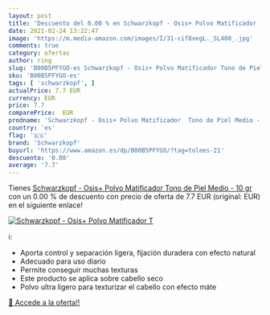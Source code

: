 ```yaml
---
layout: post
title: 'Descuento del 0.00 % en Schwarzkopf - Osis+ Polvo Matificador  T'
date: 2021-02-24 13:22:47
image: 'https://m.media-amazon.com/images/I/31-cif8xegL._SL400_.jpg'
comments: true
category: ofertas
author: ring
slug: 'B00B5PFYGO-es Schwarzkopf - Osis+ Polvo Matificador Tono de Piel Medio -...'
sku: 'B00B5PFYGO-es'
tags: [ 'schwarzkopf', ]
actualPrice: 7.7 EUR
currency: EUR
price: 7.7
comparePrice:  EUR
prodname: 'Schwarzkopf - Osis+ Polvo Matificador  Tono de Piel Medio - 10 gr'
country: 'es'
flag: '🇪🇸'
brand: 'Schwarzkopf'
buyurl: 'https://www.amazon.es/dp/B00B5PFYGO/?tag=tolees-21'
descuento: '0.00'
average: '7.7'
---
```


Tienes [Schwarzkopf - Osis+ Polvo Matificador  Tono de Piel Medio - 10 gr](https://www.amazon.es/dp/B00B5PFYGO/?tag=tolees-21) con un 0.00 % de descuento con precio de oferta de 7.7 EUR (original:  EUR) en el siguiente enlace!

[![Schwarzkopf - Osis+ Polvo Matificador  T](https://m.media-amazon.com/images/I/31-cif8xegL._SL400_.jpg)](https://www.amazon.es/dp/B00B5PFYGO/?tag=tolees-21)

ℹ️:

- Aporta control y separación ligera, fijación duradera con efecto natural
- Adecuado para uso diario
- Permite conseguir muchas texturas
- Este producto se aplica sobre cabello seco
- Polvo ultra ligero para texturizar el cabello con efecto máte

[🛒 Accede a la oferta!!](https://www.amazon.es/dp/B00B5PFYGO/?tag=tolees-21)
